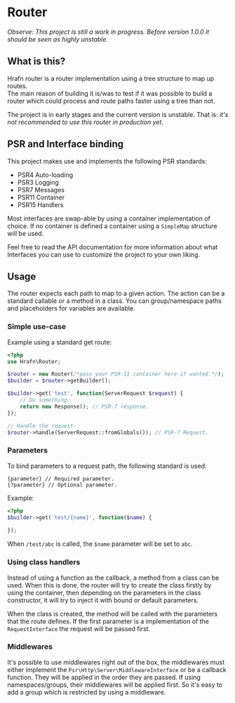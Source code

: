 # Router

*Observe: This project is still a work in progress. Before version 1.0.0 it should be seen as highly unstable.*

## What is this?

Hrafn router is a router implementation using a tree structure to map up routes.  
The main reason of building it is/was to test if it was possible to build a router which could
process and route paths faster using a tree than not.

The project is in early stages and the current version is unstable. That is: *it's not recommended to use this router in production yet*.

## PSR and Interface binding

This project makes use and implements the following PSR standards:
 
 * PSR4 Auto-loading
 * PSR3 Logging
 * PSR7 Messages
 * PSR11 Container
 * PSR15 Handlers

Most interfaces are swap-able by using a container implementation of choice. If no container is defined a container using a `SimpleMap` structure will be used.

Feel free to read the API documentation for more information about what Interfaces you can use to customize the project to your own liking.

## Usage

The router expects each path to map to a given action. The action can be a standard callable or a method
in a class. You can group/namespace paths and placeholders for variables are available.

### Simple use-case

Example using a standard get route:

```php
<?php
use Hrafn\Router;

$router = new Router(/*pass your PSR-11 container here if wanted.*/);
$builder = $router->getBuilder();

$builder->get('test', function(ServerRequest $request) {
    // Do something.
    return new Response(); // PSR-7 response.
});

// Handle the request:
$router->handle(ServerRequest::fromGlobals()); // PSR-7 Request.
```

### Parameters

To bind parameters to a request path, the following standard is used:

```
{parameter} // Required parameter.
{?parameter} // Optional parameter.
```

Example:

```php
<?php
$builder->get('test/{name}', function($name) {
    
});
```

When `/test/abc` is called, the `$name` parameter will be set to `abc`.

### Using class handlers

Instead of using a function as the callback, a method from a class can be used.
When this is done, the router will try to create the class firstly by using the container, then depending
on the parameters in the class constructor, it will try to inject it with bound or default parameters.

When the class is created, the method will be called with the parameters that the route defines. If the first parameter is 
a implementation of the `RequestInterface` the request will be passed first.

### Middlewares

It's possible to use middlewares right out of the box, the middlewares must either implement the `Psr\Http\Server\MiddlewareInterface`
or be a callback function. They will be applied in the order they are passed. If using namespaces/groups, their middlewares will be applied first.
So it's easy to add a group which is restricted by using a middleware.
